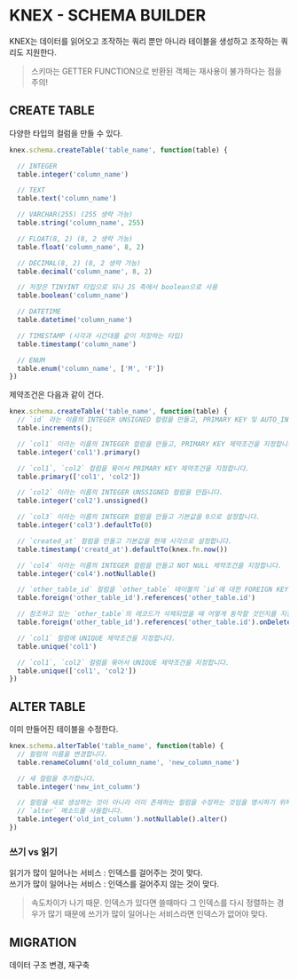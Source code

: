 # KNEX - SCHEMA BUILDER
KNEX는 데이터를 읽어오고 조작하는 쿼리 뿐만 아니라 테이블을 생성하고 조작하는 쿼리도 지원한다.

> 스키마는 GETTER FUNCTION으로 반환된 객체는 재사용이 불가하다는 점을 주의!

## CREATE TABLE
다양한 타입의 컬럼을 만들 수 있다.
```javascript
knex.schema.createTable('table_name', function(table) {

  // INTEGER
  table.integer('column_name')

  // TEXT
  table.text('column_name')

  // VARCHAR(255) (255 생략 가능)
  table.string('column_name', 255)

  // FLOAT(8, 2) (8, 2 생략 가능)
  table.float('column_name', 8, 2)

  // DECIMAL(8, 2) (8, 2 생략 가능)
  table.decimal('column_name', 8, 2)

  // 저장은 TINYINT 타입으로 되나 JS 측에서 boolean으로 사용
  table.boolean('column_name')

  // DATETIME
  table.datetime('column_name')

  // TIMESTAMP (시각과 시간대를 같이 저장하는 타입)
  table.timestamp('column_name')

  // ENUM
  table.enum('column_name', ['M', 'F'])
})
```
제약조건은 다음과 같이 건다.
```javascript
knex.schema.createTable('table_name', function(table) {
  // `id` 라는 이름의 INTEGER UNSIGNED 컬럼을 만들고, PRIMARY KEY 및 AUTO_INCREMENT 제약조건을 지정합니다.
  table.increments();

  // `col1` 이라는 이름의 INTEGER 컬럼을 만들고, PRIMARY KEY 제약조건을 지정합니다.
  table.integer('col1').primary()

  // `col1`, `col2` 컬럼을 묶어서 PRIMARY KEY 제약조건을 지정합니다.
  table.primary(['col1', 'col2'])

  // `col2` 이라는 이름의 INTEGER UNSSIGNED 컬럼을 만듭니다.
  table.integer('col2').unssigned()

  // `col3` 이라는 이름의 INTEGER 컬럼을 만들고 기본값을 0으로 설정합니다.
  table.integer('col3').defaultTo(0)

  // `created_at` 컬럼을 만들고 기본값을 현재 시각으로 설정합니다.
  table.timestamp('creatd_at').defaultTo(knex.fn.now())

  // `col4` 이라는 이름의 INTEGER 컬럼을 만들고 NOT NULL 제약조건을 지정합니다.
  table.integer('col4').notNullable()

  // `other_table_id` 컬럼을 `other_table` 테이블의 `id`에 대한 FOREIGN KEY로 지정합니다.
  table.foreign('other_table_id').references('other_table.id')

  // 참조하고 있는 `other_table`의 레코드가 삭제되었을 때 어떻게 동작할 것인지를 지정할 수도 있습니다.
  table.foreign('other_table_id').references('other_table.id').onDelete('RESTRICT')

  // `col1` 컬럼에 UNIQUE 제약조건을 지정합니다.
  table.unique('col1')

  // `col1`, `col2` 컬럼을 묶어서 UNIQUE 제약조건을 지정합니다.
  table.unique(['col1', 'col2'])
})
```

## ALTER TABLE
이미 만들어진 테이블을 수정한다.
```javascript
knex.schema.alterTable('table_name', function(table) {
  // 컬럼의 이름을 변경합니다.
  table.renameColumn('old_column_name', 'new_column_name')

  // 새 컬럼을 추가합니다.
  table.integer('new_int_column')

  // 컬럼을 새로 생성하는 것이 아니라 이미 존재하는 컬럼을 수정하는 것임을 명시하기 위해
  // `alter` 메소드를 사용합니다.
  table.integer('old_int_column').notNullable().alter()
})
```

### 쓰기 vs 읽기
읽기가 많이 일어나는 서비스 : 인덱스를 걸어주는 것이 맞다.  
쓰기가 많이 일어나는 서비스 : 인덱스를 걸어주지 않는 것이 맞다.
> 속도차이가 나기 때문. 인덱스가 있다면 쓸때마다 그 인덱스를 다시 정렬하는 경우가 많기 때문에 쓰기가 많이 일어나는 서비스라면 인덱스가 없어야 맞다.

## MIGRATION
데이터 구조 변경, 재구축

